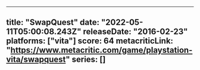 
---
title: "SwapQuest"
date: "2022-05-11T05:00:08.243Z"
releaseDate: "2016-02-23"
platforms: ["vita"]
score: 64
metacriticLink: "https://www.metacritic.com/game/playstation-vita/swapquest"
series: []
---
